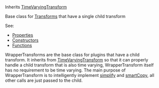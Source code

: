 <!-- WrapperTransform -->

Inherits [TimeVaryingTransform](../timevaryingtransform/timevaryingtransform.md)

Base class for [Transforms](../transform/transform.md) that have a single child transform

See:

* [Properties](properties.md)
* [Constructors](constructors.md)
* [Functions](functions.md)

WrapperTransforms are the base class for plugins that have a child transform. It inherits from [TimeVaryingTransform](../timevaryingtransform/timevaryingtransform.md) so that it can properly handle a child transform that is also time varying, WrapperTransform itself has no requirement to be time varying. The main purpose of WrapperTransform is to intelligently implement [simplify](functions.md#simplify) and [smartCopy](functions.md#smartcopy), all other calls are just passed to the child.
